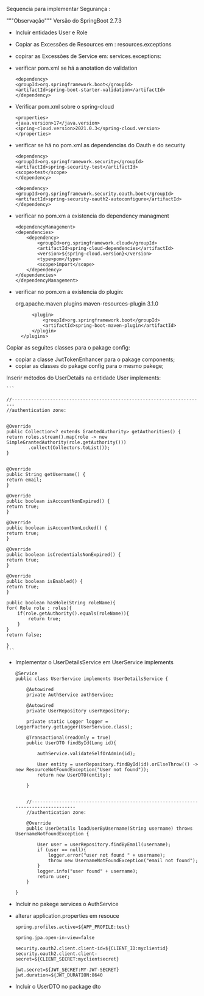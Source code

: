 Sequencia para implementar Segurança :

"""Observação"""
Versão do SpringBoot 2.7.3

- Incluir entidades User e Role

- Copiar as Excessões de Resources em : resources.exceptions

- copirar as Excessões de Service em: services.exceptions:

- verificar pom.xml se há a anotation do validation

    ```
    <dependency>
    <groupId>org.springframework.boot</groupId>
    <artifactId>spring-boot-starter-validation</artifactId>
    </dependency>
    ```

- Verificar pom.xml sobre o spring-cloud

    ```
    <properties>
    <java.version>17</java.version>
    <spring-cloud.version>2021.0.3</spring-cloud.version>
    </properties>

    ```

- verificar se há no pom.xml as dependencias do Oauth e do security

    ```
    <dependency>
    <groupId>org.springframework.security</groupId>
    <artifactId>spring-security-test</artifactId>
    <scope>test</scope>
    </dependency>

    <dependency>
    <groupId>org.springframework.security.oauth.boot</groupId>
    <artifactId>spring-security-oauth2-autoconfigure</artifactId>
    </dependency>
    ```

- verificar no pom.xm a existencia do dependency managment
 
    ```
    <dependencyManagement>
    <dependencies>
        <dependency>
            <groupId>org.springframework.cloud</groupId>
            <artifactId>spring-cloud-dependencies</artifactId>
            <version>${spring-cloud.version}</version>
            <type>pom</type>
            <scope>import</scope>
        </dependency>
    </dependencies>
    </dependencyManagement>
    ```

- verificar no pom.xm a existencia do plugin:

  	<build>
		<plugins>
			<plugin>
				<groupId>org.apache.maven.plugins</groupId>
				<artifactId>maven-resources-plugin</artifactId>
				<version>3.1.0</version><!--$NO-MVN-MAN-VER$ -->
			</plugin>

			<plugin>
				<groupId>org.springframework.boot</groupId>
				<artifactId>spring-boot-maven-plugin</artifactId>
			</plugin>
		</plugins>
	</build>


Copiar as seguites classes para o pakage config:

- copiar a classe JwtTokenEnhancer para o pakage components;
- copiar as classes do pakage config para o mesmo pakege;


Inserir métodos do UserDetails na entidade User implements:

    ```

    //-----------------------------------------------------------------------
    //authentication zone:


    @Override
    public Collection<? extends GrantedAuthority> getAuthorities() {
    return roles.stream().map(role -> new SimpleGrantedAuthority(role.getAuthority()))
            .collect(Collectors.toList());
    }


    @Override
    public String getUsername() {
    return email;
    }

    @Override
    public boolean isAccountNonExpired() {
    return true;
    }

    @Override
    public boolean isAccountNonLocked() {
    return true;
    }

    @Override
    public boolean isCredentialsNonExpired() {
    return true;
    }

    @Override
    public boolean isEnabled() {
    return true;
    }

    public boolean hasHole(String roleName){
    for( Role role : roles){
        if(role.getAuthority().equals(roleName)){
            return true;
        }
    }
    return false;

    }
    ```

- Implementar o UserDetailsService em UserService implements

    ```
    @Service
    public class UserService implements UserDetailsService {

        @Autowired
        private AuthService authService;

        @Autowired
        private UserRepository userRepository;

        private static Logger logger = LoggerFactory.getLogger(UserService.class);

        @Transactional(readOnly = true)
        public UserDTO findById(Long id){

            authService.validateSelfOrAdmin(id);

            User entity = userRepository.findById(id).orElseThrow(() -> new ResourceNotFoundException("User not found"));
            return new UserDTO(entity);

        }


        //-----------------------------------------------------------------------------------
        //authentication zone:

        @Override
        public UserDetails loadUserByUsername(String username) throws UsernameNotFoundException {

            User user = userRepository.findByEmail(username);
            if (user == null){
                logger.error("user not found " + username);
                throw new UsernameNotFoundException("email not found");
            }
            logger.info("user found" + username);
            return user;
        }

    }

    ```

- Incluir no pakege services o AuthService

- alterar application.properties em resouce

    ```
    spring.profiles.active=${APP_PROFILE:test}

    spring.jpa.open-in-view=false

    security.oauth2.client.client-id=${CLIENT_ID:myclientid}
    security.oauth2.client.client-secret=${CLIENT_SECRET:myclientsecret}

    jwt.secret=${JWT_SECRET:MY-JWT-SECRET}
    jwt.duration=${JWT_DURATION:8640
    ```

- Incluir o UserDTO no package dto
